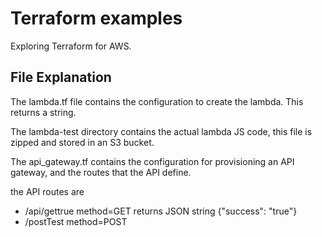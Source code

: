 # Terraform examples
Exploring Terraform for AWS.

## File Explanation

The lambda.tf file contains the configuration to create the lambda.
This returns a string.

The lambda-test directory contains the actual lambda JS code, this file is zipped and stored in an S3 bucket.

The api_gateway.tf contains the configuration for provisioning an API gateway, and the routes that the API define.

the API routes are
* /api/gettrue method=GET
  returns JSON string {"success": "true"}
* /postTest method=POST
